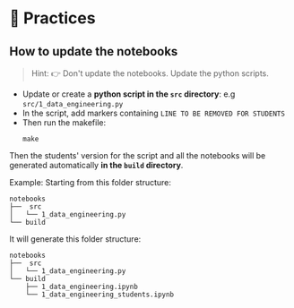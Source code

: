 # 🐍 Practices

## How to update the notebooks

> Hint: 👉 Don't update the notebooks. Update the python scripts.

- Update or create a **python script in the `src` directory**: e.g `src/1_data_engineering.py`
- In the script, add markers containing `LINE TO BE REMOVED FOR STUDENTS`
- Then run the makefile:
    ```
    make
    ```

Then the students' version for the script and all the notebooks will be generated automatically **in the `build` directory**.

Example: Starting from this folder structure:
```
notebooks
├──  src
│   └── 1_data_engineering.py
└── build
```
It will generate this folder structure:
```
notebooks
├──  src
│   └── 1_data_engineering.py
└── build
    ├── 1_data_engineering.ipynb
    └── 1_data_engineering_students.ipynb
```
